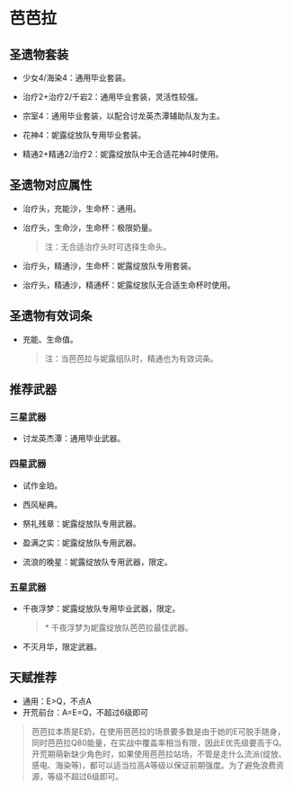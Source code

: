 # 芭芭拉

## 圣遗物套装  

- 少女4/海染4：通用毕业套装。  

- 治疗2+治疗2/千岩2：通用毕业套装，灵活性较强。  

- 宗室4：通用毕业套装，以配合讨龙英杰潭辅助队友为主。  

- 花神4：妮露绽放队专用毕业套装。  

- 精通2+精通2/治疗2：妮露绽放队中无合适花神4时使用。  

## 圣遗物对应属性  

- 治疗头，充能沙，生命杯：通用。  

- 治疗头，生命沙，生命杯：极限奶量。  

  > 注：无合适治疗头时可选择生命头。  

- 治疗头，精通沙，生命杯：妮露绽放队专用套装。  

- 治疗头，精通沙，精通杯：妮露绽放队无合适生命杯时使用。  

## 圣遗物有效词条  

- 充能、生命值。  

  > 注：当芭芭拉与妮露组队时，精通也为有效词条。  

## 推荐武器  

### 三星武器  

- 讨龙英杰潭：通用毕业武器。  

### 四星武器  

- 试作金珀。  

- 西风秘典。  

- 祭礼残章：妮露绽放队专用武器。  

- 盈满之实：妮露绽放队专用武器。  

- 流浪的晚星：妮露绽放队专用武器，限定。  

### 五星武器  

- 千夜浮梦：妮露绽放队专用毕业武器，限定。  

  > \* 千夜浮梦为妮露绽放队芭芭拉最佳武器。  

- 不灭月华，限定武器。

## 天赋推荐  

- 通用：E>Q，不点A  
- 开荒前台：A=E=Q，不超过6级即可  

> 芭芭拉本质是E奶，在使用芭芭拉的场景要多数是由于她的E可脱手随身，同时芭芭拉Q80能量，在实战中覆盖率相当有限，因此E优先级要高于Q。  
> 开荒期萌新缺少角色时，如果使用芭芭拉站场，不管是走什么流派(绽放、感电、海染等)，都可以适当拉高A等级以保证前期强度。为了避免浪费资源，等级不超过6级即可。  
